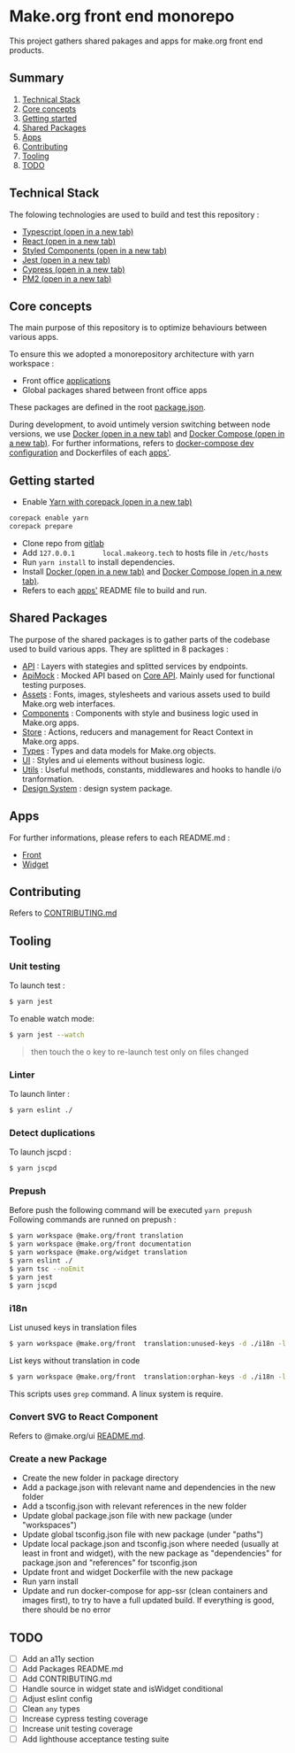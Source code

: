 # Make.org front end monorepo

This project gathers shared pakages and apps for make.org front end products.

## Summary

1. [Technical Stack](#technical_stack)
2. [Core concepts](#core_concepts)
3. [Getting started](#getting_started)
4. [Shared Packages](#shared_packages)
5. [Apps](#apps)
6. [Contributing](#contributing)
7. [Tooling](#tooling)
8. [TODO](#todo)

## <a name="technical_stack"></a>Technical Stack

The folowing technologies are used to build and test this repository :

- <a href="https://github.com/microsoft/TypeScript/" target="_blank">Typescript (open in a new tab)</a>
- <a href="https://github.com/facebook/react/" target="_blank">React (open in a new tab)</a>
- <a href="https://styled-components.com/" target="_blank">Styled Components (open in a new tab)</a>
- <a href="https://jestjs.io/" target="_blank">Jest (open in a new tab)</a>
- <a href="https://www.cypress.io/" target="_blank">Cypress (open in a new tab)</a>
- <a href="https://pm2.keymetrics.io/" target="_blank">PM2 (open in a new tab)</a>

## <a name="core_concepts"></a>Core concepts

The main purpose of this repository is to optimize behaviours between various apps.

To ensure this we adopted a monorepository architecture with yarn workspace :

- Front office [applications](./apps)
- Global packages shared between front office apps

These packages are defined in the root [package.json](./package.json).

During development, to avoid untimely version switching between node versions, we use <a href="https://www.docker.com/" target="_blank">Docker (open in a new tab)</a> and <a href="https://docs.docker.com/compose/install/" target="_blank">Docker Compose (open in a new tab)</a>.
For further informations, refers to [docker-compose dev configuration](./docker-compose.dev.yaml) and Dockerfiles of each [apps'](./apps).

## <a name="getting_started"></a>Getting started

- Enable <a href="https://yarnpkg.com/getting-started/install" target="_blank">Yarn with corepack (open in a new tab)</a>

```bash
corepack enable yarn
corepack prepare
```

- Clone repo from [gitlab](https://gitlab.com/makeorg/platform/monofront)
- Add `127.0.0.1       local.makeorg.tech` to hosts file in `/etc/hosts`
- Run `yarn install` to install dependencies.
- Install <a href="https://docs.docker.com/get-docker/" target="_blank">Docker (open in a new tab)</a> and <a href="https://docs.docker.com/compose/install/" target="_blank">Docker Compose (open in a new tab)</a>.
- Refers to each [apps'](./apps) README file to build and run.

## <a name="shared_packages"></a>Shared Packages

The purpose of the shared packages is to gather parts of the codebase used to build various apps.
They are splitted in 8 packages :

- [API](./package/api/README.md) : Layers with stategies and splitted services by endpoints.
- [ApiMock](./apimock/README.md) : Mocked API based on [Core API](https://gitlab.com/makeorg/platform/core-api). Mainly used for functional testing purposes.
- [Assets](./package/assets/REAME.md) : Fonts, images, stylesheets and various assets used to build Make.org web interfaces.
- [Components](./package/components/REAME.md) : Components with style and business logic used in Make.org apps.
- [Store](./package/store/REAME.md) : Actions, reducers and management for React Context in Make.org apps.
- [Types](./package/types/REAME.md) : Types and data models for Make.org objects.
- [UI](./package/ui/README.md) : Styles and ui elements without business logic.
- [Utils](./package/utils/README.md) : Useful methods, constants, middlewares and hooks to handle i/o tranformation.
- [Design System](./package/designsystem/README.md) : design system package.


## <a name="apps"></a>Apps

For further informations, please refers to each README.md :

- [Front](./apps/front/README.md)
- [Widget](./apps/widget/README.md)

## <a name="contributing"></a>Contributing

Refers to [CONTRIBUTING.md](./CONTRIBUTING.md)

## <a name="tooling"></a>Tooling

### Unit testing

To launch test :

```bash
$ yarn jest
```

To enable watch mode:

```bash
$ yarn jest --watch
```

> then touch the o key to re-launch test only on files changed

### Linter

To launch linter :

```bash
$ yarn eslint ./
```

### Detect duplications

To launch jscpd :

```bash
$ yarn jscpd
```

### Prepush

Before push the following command will be executed `yarn prepush`
Following commands are runned on prepush :

```bash
$ yarn workspace @make.org/front translation
$ yarn workspace @make.org/front documentation
$ yarn workspace @make.org/widget translation
$ yarn eslint ./
$ yarn tsc --noEmit
$ yarn jest
$ yarn jscpd
```

### i18n

List unused keys in translation files

```bash
$ yarn workspace @make.org/front  translation:unused-keys -d ./i18n -l fr
```

List keys without translation in code

```bash
$ yarn workspace @make.org/front  translation:orphan-keys -d ./i18n -l fr
```

This scripts uses `grep` command. A linux system is require.

### Convert SVG to React Component

Refers to @make.org/ui [README.md](./package/ui/README.md).

### Create a new Package

- Create the new folder in package directory
- Add a package.json with relevant name and dependencies in the new folder
- Add a tsconfig.json with relevant references in the new folder
- Update global package.json file with new package (under "workspaces")
- Update global tsconfig.json file with new package (under "paths")
- Update local package.json and tsconfig.json where needed (usually at least in front and widget),
  with the new package as "dependencies" for package.json and "references" for tsconfig.json
- Update front and widget Dockerfile with the new package
- Run yarn install
- Update and run docker-compose for app-ssr (clean containers and images first), to try to have a full updated build.
  If everything is good, there should be no error

## <a name="todo"></a>TODO

- [ ] Add an a11y section
- [ ] Add Packages README.md
- [ ] Add CONTRIBUTING.md
- [ ] Handle source in widget state and isWidget conditional
- [ ] Adjust eslint config
- [ ] Clean `any` types
- [ ] Increase cypress testing coverage
- [ ] Increase unit testing coverage
- [ ] Add lighthouse acceptance testing suite

